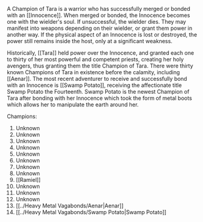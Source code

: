 A Champion of Tara is a warrior who has successfully merged or bonded with an [[Innocence]]. When merged or bonded, the Innocence becomes one with the wielder's soul. If unsuccessful, the wielder dies. They may manifest into weapons depending on their wielder, or grant them power in another way. If the physical aspect of an Innocence is lost or destroyed, the power still remains inside the host, only at a significant weakness. 

Historically, [[Tara]] held power over the Innocence, and granted each one to thirty of her most powerful and competent priests, creating her holy avengers, thus granting them the title Champion of Tara. There were thirty known Champions of Tara in existence before the calamity, including [[Aenar]]. The most recent adventurer to receive and successfully bond with an Innocence is [[Swamp Potato]], receiving the affectionate title Swamp Potato the Fourteenth. Swamp Potato is the newest Champion of Tara after bonding with her Innocence which took the form of metal boots which allows her to manipulate the earth around her.

Champions:
1. Unknown
2. Unknown
3. Unknown
4. Unknown
5. Unknown
6. Unknown
7. Unknown
8. Unknown
9. [[Ramiel]]
10. Unknown
11. Unknown
12. Unknown
13. [[../Heavy Metal Vagabonds/Aenar|Aenar]]
14. [[../Heavy Metal Vagabonds/Swamp Potato|Swamp Potato]]